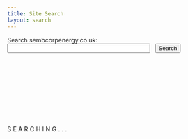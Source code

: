 ```yaml
---
title: Site Search
layout: search
---
```

<section><div><form action="/search" method="get"><label for="q">Search sembcorpenergy.co.uk:</label><input style="width: 65%;display:inline;margin-right:12px;" type="search" id="q" name="q" size="30"><input class="btn" type="submit" value="Search"><input type="hidden" id="start" name="start" value="1"></form></div></section><br/>
<div id="searchResult"><br/><br/><br/><br/><br/><br/><br/><br/>S E A R C H I N G . . .  <br/><br/><br/><br/><br/><br/><br/><br/></div>
<div id="searchNav"></div>

<script nonce='quasidolphineggcupelectricity'>
function reqListener() {
  var data = JSON.parse(this.responseText);
  var searchresulthtml = '';
  var searchNavhtml = '';
  //console.log(data);
  searchresulthtml = searchresulthtml + '<div>Results for Search Term "'+data.searchTerms+'"</div><br/>'
  for( item in data.items){
  searchresulthtml = searchresulthtml + '<div><a href="'+data.items[item].link+'">'+data.items[item].title+'</a><p>'+data.items[item].snippet+'</p></div>';
  }
  document.getElementById("searchResult").innerHTML = searchresulthtml;

  if(data.previousPage){searchNavhtml = searchNavhtml + '<a href="/search?q='+data.searchTerms+'&start='+data.previousPage+'"><button class="btn">Previous results</button></a>&nbsp;'}
  if(data.nextPage){searchNavhtml = searchNavhtml + '&nbsp;<a href="/search?q='+data.searchTerms+'&start='+data.nextPage+'"><button class="btn">Next results</button></a>'}
  document.getElementById("searchNav").innerHTML = searchNavhtml;
}

function reqError(err) {
  console.log('Fetch Error :-S', err);
}
var qstring = '?q=Energy&start=1'
if(window.location.search){
qstring = window.location.search
}
var oReq = new XMLHttpRequest();
oReq.onload = reqListener;
oReq.onerror = reqError;
oReq.open('get', 'https://europe-west2-xousian.cloudfunctions.net/site-search'+qstring, true);
oReq.send();
</script>

